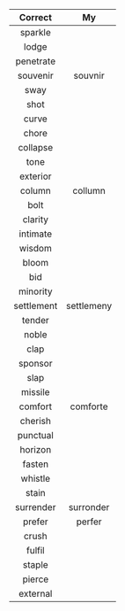 |   Correct  |   My    |
|:----------:|:-------:|
|sparkle||
|lodge||
|penetrate||
|souvenir|souvnir|
|sway||
|shot||
|curve||
|chore||
|collapse||
|tone||
|exterior||
|column|collumn|
|bolt||
|clarity||
|intimate||
|wisdom||
|bloom||
|bid||
|minority||
|settlement|settlemeny|
|tender||
|noble||
|clap||
|sponsor||
|slap||
|missile||
|comfort|comforte|
|cherish||
|punctual||
|horizon||
|fasten||
|whistle||
|stain||
|surrender|surronder|
|prefer|perfer|
|crush||
|fulfil||
|staple||
|pierce||
|external||
